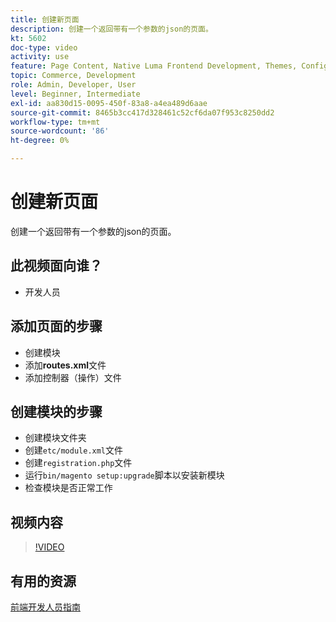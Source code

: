 ```yaml
---
title: 创建新页面
description: 创建一个返回带有一个参数的json的页面。
kt: 5602
doc-type: video
activity: use
feature: Page Content, Native Luma Frontend Development, Themes, Configuration
topic: Commerce, Development
role: Admin, Developer, User
level: Beginner, Intermediate
exl-id: aa830d15-0095-450f-83a8-a4ea489d6aae
source-git-commit: 8465b3cc417d328461c52cf6da07f953c8250dd2
workflow-type: tm+mt
source-wordcount: '86'
ht-degree: 0%

---
```


# 创建新页面

创建一个返回带有一个参数的json的页面。

## 此视频面向谁？

- 开发人员

## 添加页面的步骤

- 创建模块
- 添加&#x200B;**routes.xml**&#x200B;文件
- 添加控制器（操作）文件

## 创建模块的步骤

- 创建模块文件夹
- 创建`etc/module.xml`文件
- 创建`registration.php`文件
- 运行`bin/magento setup:upgrade`脚本以安装新模块
- 检查模块是否正常工作

## 视频内容

>[!VIDEO](https://video.tv.adobe.com/v/35816?quality=12&learn=on)

## 有用的资源

[前端开发人员指南](https://developer.adobe.com/commerce/frontend-core/guide/)
